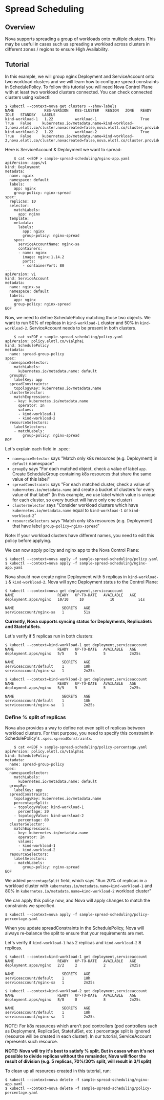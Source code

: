 # Spread Scheduling 

## Overview

Nova supports spreading a group of workloads onto multiple clusters. This may be useful in cases such us spreading a workload across clusters in different zones / regions to ensure High Availability.

## Tutorial

In this example, we will group nginx Deployment and ServiceAccount onto two workload clusters and we will learn how to configure spread constraints in SchedulePolicy.
To follow this tutorial you will need Nova Control Plane with at least two workload clusters connected.
You can check connected clusters using kubectl:

    $ kubectl --context=nova get clusters --show-labels
    NAME              K8S-VERSION   K8S-CLUSTER   REGION   ZONE   READY   IDLE   STANDBY   LABELS
    kind-workload-1   1.22          workload-1                    True    True   False     kubernetes.io/metadata.name=kind-workload-1,nova.elotl.co/cluster.novacreated=false,nova.elotl.co/cluster.provider=kind,nova.elotl.co/cluster.version=1.22
    kind-workload-2   1.22          workload-2                    True    True   False     kubernetes.io/metadata.name=kind-workload-2,nova.elotl.co/cluster.novacreated=false,nova.elotl.co/cluster.provider=kind,nova.elotl.co/cluster.version=1.22

Here is ServiceAccount & Deployment we want to spread:

```shell
    $ cat <<EOF > sample-spread-scheduling/nginx-app.yaml
apiVersion: apps/v1
kind: Deployment
metadata:
  name: nginx
  namespace: default
  labels:
    app: nginx
    group-policy: nginx-spread
spec:
  replicas: 10
  selector:
    matchLabels:
      app: nginx
  template:
    metadata:
      labels:
        app: nginx
        group-policy: nginx-spread
    spec:
      serviceAccountName: nginx-sa
      containers:
      - name: nginx
        image: nginx:1.14.2
        ports:
        - containerPort: 80
---
apiVersion: v1
kind: ServiceAccount
metadata:
  name: nginx-sa
  namespace: default
  labels:
    app: nginx
    group-policy: nginx-spread
EOF
```


Now, we need to define SchedulePolicy matching those two objects.
We want to run 50% of replicas in `kind-workload-1` cluster and 50% in `kind-workload-2`. ServiceAccount needs to be present in both clusters.

```shell
    $ cat <<EOF > sample-spread-scheduling/policy.yaml
apiVersion: policy.elotl.co/v1alpha1
kind: SchedulePolicy
metadata:
  name: spread-group-policy
spec:
  namespaceSelector:
    matchLabels:
      kubernetes.io/metadata.name: default
  groupBy:
    labelKey: app
  spreadConstraints:
    topologyKey: kubernetes.io/metadata.name
  clusterSelector:
    matchExpressions:
    - key: kubernetes.io/metadata.name
      operator: In
      values:
      - kind-workload-1
      - kind-workload-2
  resourceSelectors:
    labelSelectors:
    - matchLabels:
        group-policy: nginx-spread
EOF
```


Let's explain each field in .spec:

* `namespaceSelector` says "Match only k8s resources (e.g. Deployment) in `default` namespace"
* `groupBy` says "For each matched object, check a value of label `app`. Create ScheduleGroup containing k8s resources that share the same value of this label"
* `spreadConstraints` says "For each matched cluster, check a value of `kubernetes.io/metadata.name` and create a bucket of clusters for every value of that label" (In this example, we use label which value is unique for each cluster, so every bucket will have only one cluster)
* `clusterSelector` says "Consider workload clusters which have `kubernetes.io/metadata.name` equal to `kind-workload-1` or `kind-workload-2`"
* `resourceSelectors` says "Match only k8s resources (e.g. Deployment) that have label `group-policy=nginx-spread`"

Note: If your workload clusters have different names, you need to edit this policy before applying.

We can now apply policy and nginx app to the Nova Control Plane:

    $ kubectl --context=nova apply -f sample-spread-scheduling/policy.yaml
    $ kubectl --context=nova apply -f sample-spread-scheduling/nginx-app.yaml

Nova should now create nginx Deployment with 5 replicas in `kind-workload-1` & `kind-workload-2`. Nova will sync Deployment status to the Control Plane:

    $ kubectl --context=nova get deployment,serviceaccount
    NAME                    READY   UP-TO-DATE   AVAILABLE   AGE
    deployment.apps/nginx   10/10     10            10           51s
    
    NAME                      SECRETS   AGE
    serviceaccount/nginx-sa   1         51s

**Currently, Nova supports syncing status for Deployments, ReplicaSets and StatefulSets**.

Let's verify if 5 replicas run in both clusters:

    $ kubectl --context=kind-workload-1 get deployment,serviceaccount
    NAME                    READY   UP-TO-DATE   AVAILABLE   AGE
    deployment.apps/nginx   5/5     5            5           2m25s

    NAME                      SECRETS   AGE
    serviceaccount/default    1         18h
    serviceaccount/nginx-sa   1         2m25s

    $ kubectl --context=kind-workload-2 get deployment,serviceaccount
    NAME                    READY   UP-TO-DATE   AVAILABLE   AGE
    deployment.apps/nginx   5/5     5            5           2m25s

    NAME                      SECRETS   AGE
    serviceaccount/default    1         18h
    serviceaccount/nginx-sa   1         2m25s


### Define % split of replicas
Nova also provides a way to define not even split of replicas between workload clusters. For that purpose, you need to specify this constraint in SchedulePolicy's `.spec.spreadConstraints`.

```shell
    $ cat <<EOF > sample-spread-scheduling/policy-percentage.yaml
apiVersion: policy.elotl.co/v1alpha1
kind: SchedulePolicy
metadata:
  name: spread-group-policy
spec:
  namespaceSelector:
    matchLabels:
      kubernetes.io/metadata.name: default
  groupBy:
    labelKey: app
  spreadConstraints:
    topologyKey: kubernetes.io/metadata.name
    percentageSplit:
    - topologyValue: kind-workload-1
      percentage: 20
    - topologyValue: kind-workload-2
      percentage: 80
  clusterSelector:
    matchExpressions:
    - key: kubernetes.io/metadata.name
      operator: In
      values:
      - kind-workload-1
      - kind-workload-2
  resourceSelectors:
    labelSelectors:
    - matchLabels:
        group-policy: nginx-spread
EOF
```


We added `percentageSplit` field, which says "Run 20% of replicas in a workload cluster with `kubernetes.io/metadata.name=kind-workload-1` and 80% in `kubernetes.io/metadata.name=kind-workload-2` workload cluster"

We can apply this policy now, and Nova will apply changes to match the constraints we specified.

    $ kubectl --context=nova apply -f sample-spread-scheduling/policy-percentage.yaml

When you update spreadConstraints in the SchedulePolicy, Nova will always re-balance the split to ensure that your requirements are met.

Let's verify if `kind-workload-1` has 2 replicas and `kind-workload-2` 8 replicas.

    $ kubectl --context=kind-workload-1 get deployment,serviceaccount
    NAME                    READY   UP-TO-DATE   AVAILABLE   AGE
    deployment.apps/nginx   2/2     2            2           2m25s

    NAME                      SECRETS   AGE
    serviceaccount/default    1         18h
    serviceaccount/nginx-sa   1         2m25s

    $ kubectl --context=kind-workload-2 get deployment,serviceaccount
    NAME                    READY   UP-TO-DATE   AVAILABLE   AGE
    deployment.apps/nginx   8/8     8            8           2m25s

    NAME                      SECRETS   AGE
    serviceaccount/default    1         18h
    serviceaccount/nginx-sa   1         2m25s

NOTE: For k8s resources which aren't pod controllers (pod controllers such as Deployment, ReplicaSet, StatefulSet, etc.) percentage split is ignored (resource will be created in each cluster). In our tutorial, ServiceAccount represents such resource.

**NOTE: Nova will try it's best to satisfy % split. But in cases when it's not possible to divide replicas without the remainder, Nova will floor the result of division (e.g. 5 replicas, 70%/30% split, will result in 3/1 split)**

To clean up all resources created in this tutorial, run:

    $ kubectl --context=nova delete -f sample-spread-scheduling/nginx-app.yaml
    $ kubectl --context=nova delete -f sample-spread-scheduling/policy-percentage.yaml

